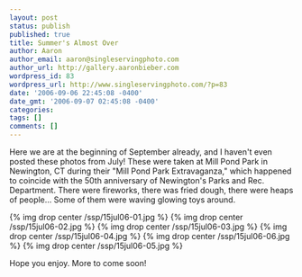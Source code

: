 ```yaml
---
layout: post
status: publish
published: true
title: Summer's Almost Over
author: Aaron
author_email: aaron@singleservingphoto.com
author_url: http://gallery.aaronbieber.com
wordpress_id: 83
wordpress_url: http://www.singleservingphoto.com/?p=83
date: '2006-09-06 22:45:08 -0400'
date_gmt: '2006-09-07 02:45:08 -0400'
categories:
tags: []
comments: []
---
```

Here we are at the beginning of September already, and I haven't even
posted these photos from July! These were taken at Mill Pond Park in
Newington, CT during their "Mill Pond Park Extravaganza," which happened
to coincide with the 50th anniversary of Newington's Parks and Rec.
Department. There were fireworks, there was fried dough, there were
heaps of people... Some of them were waving glowing toys around.

{% img drop center /ssp/15jul06-01.jpg %}
 {% img drop center /ssp/15jul06-02.jpg %}
 {% img drop center /ssp/15jul06-03.jpg %}
 {% img drop center /ssp/15jul06-04.jpg %}
 {% img drop center /ssp/15jul06-06.jpg %}
 {% img drop center /ssp/15jul06-05.jpg %}

Hope you enjoy. More to come soon!
